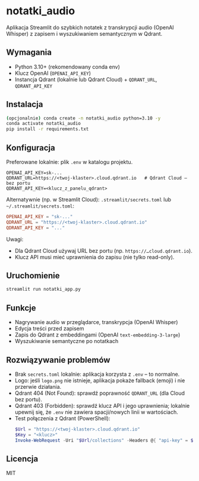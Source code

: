 # notatki_audio

Aplikacja Streamlit do szybkich notatek z transkrypcji audio (OpenAI Whisper) z zapisem i wyszukiwaniem semantycznym w Qdrant.

## Wymagania
- Python 3.10+ (rekomendowany conda env)
- Klucz OpenAI (`OPENAI_API_KEY`)
- Instancja Qdrant (lokalnie lub Qdrant Cloud) + `QDRANT_URL`, `QDRANT_API_KEY`

## Instalacja
```bash
(opcjonalnie) conda create -n notatki_audio python=3.10 -y
conda activate notatki_audio
pip install -r requirements.txt
```

## Konfiguracja
Preferowane lokalnie: plik `.env` w katalogu projektu.

```env
OPENAI_API_KEY=sk-...
QDRANT_URL=https://<twoj-klaster>.cloud.qdrant.io   # Qdrant Cloud – bez portu
QDRANT_API_KEY=<klucz_z_panelu_qdrant>
```

Alternatywnie (np. w Streamlit Cloud): `.streamlit/secrets.toml` lub `~/.streamlit/secrets.toml`:

```toml
OPENAI_API_KEY = "sk-..."
QDRANT_URL = "https://<twoj-klaster>.cloud.qdrant.io"
QDRANT_API_KEY = "..."
```

Uwagi:
- Dla Qdrant Cloud używaj URL bez portu (np. `https://…cloud.qdrant.io`).
- Klucz API musi mieć uprawnienia do zapisu (nie tylko read-only).

## Uruchomienie
```bash
streamlit run notatki_app.py
```

## Funkcje
- Nagrywanie audio w przeglądarce, transkrypcja (OpenAI Whisper)
- Edycja treści przed zapisem
- Zapis do Qdrant z embeddingami (OpenAI `text-embedding-3-large`)
- Wyszukiwanie semantyczne po notatkach

## Rozwiązywanie problemów
- Brak `secrets.toml` lokalnie: aplikacja korzysta z `.env` – to normalne.
- Logo: jeśli `logo.png` nie istnieje, aplikacja pokaże fallback (emoji) i nie przerwie działania.
- Qdrant 404 (Not Found): sprawdź poprawność `QDRANT_URL` (dla Cloud bez portu).
- Qdrant 403 (Forbidden): sprawdź klucz API i jego uprawnienia; lokalnie upewnij się, że `.env` nie zawiera spacji/nowych linii w wartościach.
- Test połączenia z Qdrant (PowerShell):
  ```powershell
  $Url = "https://<twoj-klaster>.cloud.qdrant.io"
  $Key = "<klucz>"
  Invoke-WebRequest -Uri "$Url/collections" -Headers @{ "api-key" = $Key }
  ```

## Licencja
MIT
